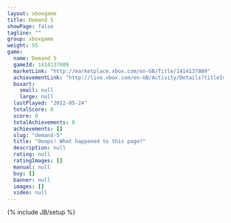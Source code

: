 ```yaml
---
layout: xboxgame
title: Demand 5
showPage: false
tagline: ""
group: xboxgame
weight: 55
game: 
  name: Demand 5
  gameId: 1414137809
  marketLink: "http://marketplace.xbox.com/en-GB/Title/1414137809"
  achievementLink: "http://live.xbox.com/en-GB/Activity/Details?titleId=1414137809"
  boxart: 
    small: null
    large: null
  lastPlayed: "2012-05-24"
  totalScore: 0
  score: 0
  totalAchievements: 0
  achievements: []
  slug: "demand-5"
  title: "Ooops! What happened to this page?"
  description: null
  rating: null
  ratingImages: []
  manual: null
  buy: []
  banner: null
  images: []
  video: null
---
```

{% include JB/setup %}